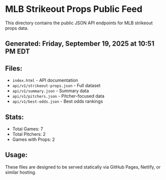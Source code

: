 # MLB Strikeout Props Public Feed

This directory contains the public JSON API endpoints for MLB strikeout props data.

## Generated: Friday, September 19, 2025 at 10:51 PM EDT

## Files:
- `index.html` - API documentation
- `api/v1/strikeout-props.json` - Full dataset
- `api/v1/summary.json` - Summary data
- `api/v1/pitchers.json` - Pitcher-focused data  
- `api/v1/best-odds.json` - Best odds rankings

## Stats:
- Total Games: 7
- Total Pitchers: 2
- Games with Props: 2

## Usage:
These files are designed to be served statically via GitHub Pages, Netlify, or similar hosting.
